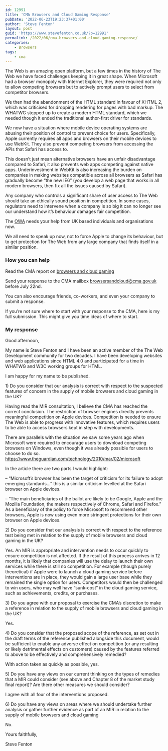 ```yaml
---
id: 12991
title: 'CMA Browsers and Cloud Gaming Response'
pubDate: '2022-06-23T19:23:37+01:00'
author: 'Steve Fenton'
layout: post
guid: 'https://www.stevefenton.co.uk/?p=12991'
permalink: /2022/06/cma-browsers-and-cloud-gaming-response/
categories:
    - Browsers
tags:
    - cma
---
```


The Web is an amazing open platform, but a few times in the history of The Web we have faced challenges keeping it in great shape. When Microsoft had a browser monopoly with Internet Explorer, they were required not only to allow competing browsers but to actively prompt users to select from competitor browsers.

We then had the abandonment of the HTML standard in favour of XHTML 2, which was criticised for dropping rendering for pages with bad markup. The WHATWG stepped up to create a modern HTML standard, which we needed though it ended the traditional author-first driver for standards.

We now have a situation where mobile device operating systems are abusing their position of control to prevent choice for users. Specifically, Apple currently requires all apps and browsers on their mobile devices to use WebKit. They also prevent competing browsers from accessing the APIs that Safari has access to.

This doesn’t just mean alternative browsers have an unfair disadvantage compared to Safari, it also prevents web apps competing against native apps. Underinvestment in WebKit is also increasing the burden on companies in making websites compatible across all browsers as Safari has gradually become “the new IE6” (you develop a web page that works in all modern browsers, then fix all the issues caused by Safari).

Any company who controls a significant share of user access to The Web should take an ethically sound position in competition. In some cases, regulators need to intervene when a company is so big it can no longer see our understand how it’s behaviour damages fair competition.

The [OWA](https://open-web-advocacy.org/) needs your help from UK based individuals and organisations now.

We all need to speak up now, not to force Apple to change its behaviour, but to get protection for The Web from any large company that finds itself in a similar position.

### How you can help

Read the CMA report on [browsers and cloud gaming](https://www.gov.uk/cma-cases/mobile-browsers-and-cloud-gaming)

Send your response to the CMA mailbox <browsersandcloud@cma.gov.uk> before July 22nd.

You can also encourage friends, co-workers, and even your company to submit a response.

If you’re not sure where to start with your response to the CMA, here is my full submission. This might give you time ideas of where to start.

### My response

Good afternoon,

My name is Steve Fenton and I have been an active member of the The Web Development community for two decades. I have been developing websites and web applications since HTML 4.0 and participated for a time in WHATWG and W3C working groups for HTML.

I am happy for my name to be published.

1\) Do you consider that our analysis is correct with respect to the suspected features of concern in the supply of mobile browsers and cloud gaming in the UK?

Having read the MIR consultation, I believe the CMA has reached the correct conclusion. The restriction of browser engines directly prevents meaningful competition on Apple devices. Competition is needed to ensure The Web is able to progress with innovative features, which requires users to be able to access browsers kept in step with developments.

There are parallels with the situation we saw some years ago when Microsoft were required to encourage users to download competing browsers on Windows, even though it was already possible for users to choose to do so. https://www.theguardian.com/technology/2010/mar/02/microsoft

In the article there are two parts I would highlight:

 – “Microsoft’s browser has been the target of criticism for its failure to adopt emerging standards…” this is a similar criticism levelled at the Safari browser on Apple devices.

 – “The main beneficiaries of the ballot are likely to be Google, Apple and the Mozilla Foundation, the makers respectively of Chrome, Safari and Firefox.” As a beneficiary of the policy to force Microsoft to recommend other browsers, Apple is now using even more stringent protections for their own browser on Apple devices.

2\) Do you consider that our analysis is correct with respect to the reference test being met in relation to the supply of mobile browsers and cloud gaming in the UK?

Yes. An MIR is appropriate and intervention needs to occur quickly to ensure competition is not affected. If the result of this process arrives in 12 months, it is likely that companies will use the delay to launch their own services while there is still no competition. For example (though purely theoretical) if Apple were to launch a cloud gaming service before interventions are in place, they would gain a large user base while they remained the single option for users. Competitors would then be challenged to win users, who may well have “sunk-cost” in the cloud gaming service, such as achievements, credits, or purchases.

3\) Do you agree with our proposal to exercise the CMA’s discretion to make a reference in relation to the supply of mobile browsers and cloud gaming in the UK?

Yes.

4\) Do you consider that the proposed scope of the reference, as set out in the draft terms of the reference published alongside this document, would be sufficient to enable any adverse effect on competition (or any resulting or likely detrimental effects on customers) caused by the features referred to above to be effectively and comprehensively remedied?

With action taken as quickly as possible, yes.

5\) Do you have any views on our current thinking on the types of remedies that a MIR could consider (see above and Chapter 8 of the market study final report)? Are there other measures we should consider?

I agree with all four of the interventions proposed.

6\) Do you have any views on areas where we should undertake further analysis or gather further evidence as part of an MIR in relation to the supply of mobile browsers and cloud gaming

No.

Yours faithfully,

Steve Fenton